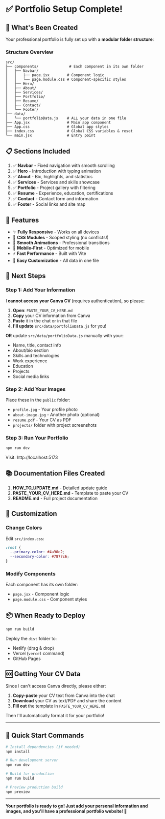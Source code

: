 # ✅ Portfolio Setup Complete!

## 🎉 What's Been Created

Your professional portfolio is fully set up with a **modular folder structure**:

### Structure Overview
```
src/
├── components/              # Each component in its own folder
│   ├── Navbar/
│   │   ├── page.jsx        # Component logic
│   │   └── page.module.css # Component-specific styles
│   ├── Hero/
│   ├── About/
│   ├── Services/
│   ├── Portfolio/
│   ├── Resume/
│   ├── Contact/
│   └── Footer/
├── data/
│   └── portfolioData.js    # ALL your data in one file
├── App.jsx                 # Main app component
├── App.css                 # Global app styles
├── index.css               # Global CSS variables & reset
└── main.jsx                # Entry point
```

## 📋 Sections Included

1. ✅ **Navbar** - Fixed navigation with smooth scrolling
2. ✅ **Hero** - Introduction with typing animation
3. ✅ **About** - Bio, highlights, and statistics
4. ✅ **Services** - Services and skills showcase
5. ✅ **Portfolio** - Project gallery with filtering
6. ✅ **Resume** - Experience, education, certifications
7. ✅ **Contact** - Contact form and information
8. ✅ **Footer** - Social links and site map

## 🎨 Features

- ✨ **Fully Responsive** - Works on all devices
- 🎯 **CSS Modules** - Scoped styling (no conflicts!)
- 🚀 **Smooth Animations** - Professional transitions
- 📱 **Mobile-First** - Optimized for mobile
- ⚡ **Fast Performance** - Built with Vite
- 🎨 **Easy Customization** - All data in one file

## 🔧 Next Steps

### Step 1: Add Your Information

**I cannot access your Canva CV** (requires authentication), so please:

1. **Open**: `PASTE_YOUR_CV_HERE.md`
2. **Copy** your CV information from Canva
3. **Paste** it in the chat or in that file
4. **I'll update** `src/data/portfolioData.js` for you!

**OR** update `src/data/portfolioData.js` manually with your:
- Name, title, contact info
- About/bio section
- Skills and technologies
- Work experience
- Education
- Projects
- Social media links

### Step 2: Add Your Images

Place these in the `public` folder:
- `profile.jpg` - Your profile photo
- `about-image.jpg` - Another photo (optional)
- `resume.pdf` - Your CV as PDF
- `projects/` folder with project screenshots

### Step 3: Run Your Portfolio

```bash
npm run dev
```

Visit: http://localhost:5173

## 📚 Documentation Files Created

1. **HOW_TO_UPDATE.md** - Detailed update guide
2. **PASTE_YOUR_CV_HERE.md** - Template to paste your CV
3. **README.md** - Full project documentation

## 🎨 Customization

### Change Colors
Edit `src/index.css`:
```css
:root {
  --primary-color: #4a90e2;
  --secondary-color: #7877c6;
}
```

### Modify Components
Each component has its own folder:
- `page.jsx` - Component logic
- `page.module.css` - Component styles

## 📦 When Ready to Deploy

```bash
npm run build
```

Deploy the `dist` folder to:
- Netlify (drag & drop)
- Vercel (`vercel` command)
- GitHub Pages

## 🆘 Getting Your CV Data

Since I can't access Canva directly, please either:

1. **Copy-paste** your CV text from Canva into the chat
2. **Download** your CV as text/PDF and share the content
3. **Fill out** the template in `PASTE_YOUR_CV_HERE.md`

Then I'll automatically format it for your portfolio!

---

## 🚀 Quick Start Commands

```bash
# Install dependencies (if needed)
npm install

# Run development server
npm run dev

# Build for production
npm run build

# Preview production build
npm preview
```

---

**Your portfolio is ready to go! Just add your personal information and images, and you'll have a professional portfolio website! 🎉**
